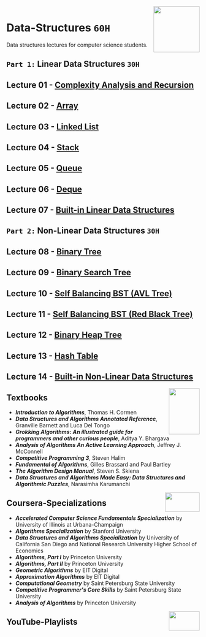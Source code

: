 <img align="right" width="120" height="120" src="https://github.com/cs-MohamedAyman/Computer-Science-Textbooks/blob/master/logos/data-structures.jpg">

# Data-Structures `60H`
Data structures lectures for computer science students.
 
## `Part 1:` Linear Data Structures `30H`

## Lecture 01 - [Complexity Analysis and Recursion](https://github.com/cs-MohamedAyman/Data-Structures/tree/master/Lecture-01-Complexity-Analysis-and-Recursion)
## Lecture 02 - [Array](https://github.com/cs-MohamedAyman/Data-Structures/tree/master/Lecture-02-Array)
## Lecture 03 - [Linked List](https://github.com/cs-MohamedAyman/Data-Structures/tree/master/Lecture-03-Linked-List)
## Lecture 04 - [Stack](https://github.com/cs-MohamedAyman/Data-Structures/tree/master/Lecture-04-Stack)
## Lecture 05 - [Queue](https://github.com/cs-MohamedAyman/Data-Structures/tree/master/Lecture-05-Queue)
## Lecture 06 - [Deque](https://github.com/cs-MohamedAyman/Data-Structures/tree/master/Lecture-06-Deque)
## Lecture 07 - [Built-in Linear Data Structures](https://github.com/cs-MohamedAyman/Data-Structures/tree/master/Lecture-07-Built-in-Linear-Data-Structures)

## `Part 2:` Non-Linear Data Structures `30H`

## Lecture 08 - [Binary Tree](https://github.com/cs-MohamedAyman/Data-Structures/tree/master/Lecture-08-Binary-Tree)
## Lecture 09 - [Binary Search Tree](https://github.com/cs-MohamedAyman/Data-Structures/tree/master/Lecture-09-Binary-Search-Tree)
## Lecture 10 - [Self Balancing BST (AVL Tree)](https://github.com/cs-MohamedAyman/Data-Structures/tree/master/Lecture-10-Self-Balancing-BST-AVL-Tree)
## Lecture 11 - [Self Balancing BST (Red Black Tree)](https://github.com/cs-MohamedAyman/Data-Structures/tree/master/Lecture-11-Self-Balancing-BST-Red-Black-Tree)
## Lecture 12 - [Binary Heap Tree](https://github.com/cs-MohamedAyman/Data-Structures/tree/master/Lecture-12-Binary-Heap-Tree)
## Lecture 13 - [Hash Table](https://github.com/cs-MohamedAyman/Data-Structures/tree/master/Lecture-13-Hash-Table)
## Lecture 14 - [Built-in Non-Linear Data Structures](https://github.com/cs-MohamedAyman/Data-Structures/tree/master/Lecture-14-Built-in-Non-Linear-Data-Structures)

<img align="right" width="80" height="120" src="https://github.com/cs-MohamedAyman/Computer-Science-Textbooks/blob/master/logos/textbooks.jpg">

## Textbooks

* ***Introduction to Algorithms***, Thomas H. Cormen
* ***Data Structures and Algorithms Annotated Reference***, Granville Barnett and Luca Del Tongo
* ***Grokking Algorithms: An illustrated guide for programmers and other curious people***, Aditya Y. Bhargava
* ***Analysis of Algorithms An Active Learning Approach***, Jeffrey J. McConnell
* ***Competitive Programming 3***, Steven Halim
* ***Fundamental of Algorithms***, Gilles Brassard and Paul Bartley
* ***The Algorithm Design Manual***, Steven S. Skiena
* ***Data Structures and Algorithms Made Easy: Data Structures and Algorithmic Puzzles***, Narasimha Karumanchi

<img align="right" width="90" height="50" src="https://github.com/cs-MohamedAyman/Coursera-Specializations/blob/master/organizations-logos/coursera.jpg">

## Coursera-Specializations

* ***Accelerated Computer Science Fundamentals Specialization*** by University of Illinois at Urbana-Champaign
* ***Algorithms Specialization*** by Stanford University
* ***Data Structures and Algorithms Specialization*** by University of California San Diego and National Research University Higher School of Economics
* ***Algorithms, Part I*** by Princeton University
* ***Algorithms, Part II*** by Princeton University
* ***Geometric Algorithms*** by EIT Digital
* ***Approximation Algorithms*** by EIT Digital
* ***Computational Geometry*** by Saint Petersburg State University
* ***Competitive Programmer's Core Skills*** by Saint Petersburg State University
* ***Analysis of Algorithms*** by Princeton University

<img align="right" width="80" height="50" src="https://github.com/cs-MohamedAyman/YouTube-Playlists/blob/master/organizations-logos/youtube.jpg">

## YouTube-Playlists
